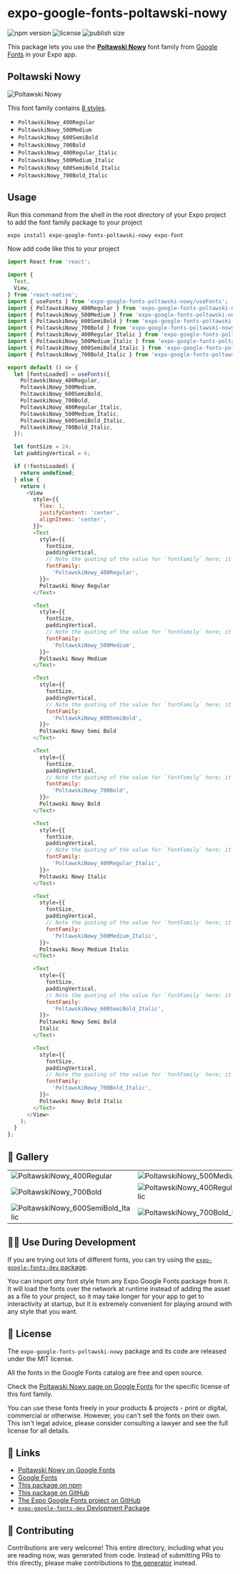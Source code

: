 # expo-google-fonts-poltawski-nowy

![npm version](https://flat.badgen.net/npm/v/expo-google-fonts-poltawski-nowy)
![license](https://flat.badgen.net/github/license/expo/google-fonts)
![publish size](https://flat.badgen.net/packagephobia/install/expo-google-fonts-poltawski-nowy)

This package lets you use the [**Poltawski Nowy**](https://fonts.google.com/specimen/Poltawski+Nowy) font family from [Google Fonts](https://fonts.google.com/) in your Expo app.

## Poltawski Nowy

![Poltawski Nowy](./font-family.png)

This font family contains [8 styles](#-gallery).

- `PoltawskiNowy_400Regular`
- `PoltawskiNowy_500Medium`
- `PoltawskiNowy_600SemiBold`
- `PoltawskiNowy_700Bold`
- `PoltawskiNowy_400Regular_Italic`
- `PoltawskiNowy_500Medium_Italic`
- `PoltawskiNowy_600SemiBold_Italic`
- `PoltawskiNowy_700Bold_Italic`

## Usage

Run this command from the shell in the root directory of your Expo project to add the font family package to your project
```sh
expo install expo-google-fonts-poltawski-nowy expo-font
```

Now add code like this to your project
```js
import React from 'react';

import {
  Text,
  View,
} from 'react-native';
import { useFonts } from 'expo-google-fonts-poltawski-nowy/useFonts';
import { PoltawskiNowy_400Regular } from 'expo-google-fonts-poltawski-nowy/400Regular';
import { PoltawskiNowy_500Medium } from 'expo-google-fonts-poltawski-nowy/500Medium';
import { PoltawskiNowy_600SemiBold } from 'expo-google-fonts-poltawski-nowy/600SemiBold';
import { PoltawskiNowy_700Bold } from 'expo-google-fonts-poltawski-nowy/700Bold';
import { PoltawskiNowy_400Regular_Italic } from 'expo-google-fonts-poltawski-nowy/400Regular_Italic';
import { PoltawskiNowy_500Medium_Italic } from 'expo-google-fonts-poltawski-nowy/500Medium_Italic';
import { PoltawskiNowy_600SemiBold_Italic } from 'expo-google-fonts-poltawski-nowy/600SemiBold_Italic';
import { PoltawskiNowy_700Bold_Italic } from 'expo-google-fonts-poltawski-nowy/700Bold_Italic';

export default () => {
  let [fontsLoaded] = useFonts({
    PoltawskiNowy_400Regular,
    PoltawskiNowy_500Medium,
    PoltawskiNowy_600SemiBold,
    PoltawskiNowy_700Bold,
    PoltawskiNowy_400Regular_Italic,
    PoltawskiNowy_500Medium_Italic,
    PoltawskiNowy_600SemiBold_Italic,
    PoltawskiNowy_700Bold_Italic,
  });

  let fontSize = 24;
  let paddingVertical = 6;

  if (!fontsLoaded) {
    return undefined;
  } else {
    return (
      <View
        style={{
          flex: 1,
          justifyContent: 'center',
          alignItems: 'center',
        }}>
        <Text
          style={{
            fontSize,
            paddingVertical,
            // Note the quoting of the value for `fontFamily` here; it expects a string!
            fontFamily:
              'PoltawskiNowy_400Regular',
          }}>
          Poltawski Nowy Regular
        </Text>

        <Text
          style={{
            fontSize,
            paddingVertical,
            // Note the quoting of the value for `fontFamily` here; it expects a string!
            fontFamily:
              'PoltawskiNowy_500Medium',
          }}>
          Poltawski Nowy Medium
        </Text>

        <Text
          style={{
            fontSize,
            paddingVertical,
            // Note the quoting of the value for `fontFamily` here; it expects a string!
            fontFamily:
              'PoltawskiNowy_600SemiBold',
          }}>
          Poltawski Nowy Semi Bold
        </Text>

        <Text
          style={{
            fontSize,
            paddingVertical,
            // Note the quoting of the value for `fontFamily` here; it expects a string!
            fontFamily:
              'PoltawskiNowy_700Bold',
          }}>
          Poltawski Nowy Bold
        </Text>

        <Text
          style={{
            fontSize,
            paddingVertical,
            // Note the quoting of the value for `fontFamily` here; it expects a string!
            fontFamily:
              'PoltawskiNowy_400Regular_Italic',
          }}>
          Poltawski Nowy Italic
        </Text>

        <Text
          style={{
            fontSize,
            paddingVertical,
            // Note the quoting of the value for `fontFamily` here; it expects a string!
            fontFamily:
              'PoltawskiNowy_500Medium_Italic',
          }}>
          Poltawski Nowy Medium Italic
        </Text>

        <Text
          style={{
            fontSize,
            paddingVertical,
            // Note the quoting of the value for `fontFamily` here; it expects a string!
            fontFamily:
              'PoltawskiNowy_600SemiBold_Italic',
          }}>
          Poltawski Nowy Semi Bold
          Italic
        </Text>

        <Text
          style={{
            fontSize,
            paddingVertical,
            // Note the quoting of the value for `fontFamily` here; it expects a string!
            fontFamily:
              'PoltawskiNowy_700Bold_Italic',
          }}>
          Poltawski Nowy Bold Italic
        </Text>
      </View>
    );
  }
};

```

## 🔡 Gallery


||||
|-|-|-|
|![PoltawskiNowy_400Regular](.//400Regular/PoltawskiNowy_400Regular.ttf.png)|![PoltawskiNowy_500Medium](.//500Medium/PoltawskiNowy_500Medium.ttf.png)|![PoltawskiNowy_600SemiBold](.//600SemiBold/PoltawskiNowy_600SemiBold.ttf.png)||
|![PoltawskiNowy_700Bold](.//700Bold/PoltawskiNowy_700Bold.ttf.png)|![PoltawskiNowy_400Regular_Italic](.//400Regular_Italic/PoltawskiNowy_400Regular_Italic.ttf.png)|![PoltawskiNowy_500Medium_Italic](.//500Medium_Italic/PoltawskiNowy_500Medium_Italic.ttf.png)||
|![PoltawskiNowy_600SemiBold_Italic](.//600SemiBold_Italic/PoltawskiNowy_600SemiBold_Italic.ttf.png)|![PoltawskiNowy_700Bold_Italic](.//700Bold_Italic/PoltawskiNowy_700Bold_Italic.ttf.png)|||


## 👩‍💻 Use During Development

If you are trying out lots of different fonts, you can try using the [`expo-google-fonts-dev` package](https://github.com/freeboub/google-fonts/tree/master/font-packages/dev#readme).

You can import *any* font style from any Expo Google Fonts package from it. It will load the fonts
over the network at runtime instead of adding the asset as a file to your project, so it may take longer
for your app to get to interactivity at startup, but it is extremely convenient
for playing around with any style that you want.

## 📖 License

The `expo-google-fonts-poltawski-nowy` package and its code are released under the MIT license.

All the fonts in the Google Fonts catalog are free and open source.

Check the [Poltawski Nowy page on Google Fonts](https://fonts.google.com/specimen/Poltawski+Nowy) for the specific license of this font family.

You can use these fonts freely in your products & projects - print or digital, commercial or otherwise. However, you can't sell the fonts on their own. This isn't legal advice, please consider consulting a lawyer and see the full license for all details.

## 🔗 Links

- [Poltawski Nowy on Google Fonts](https://fonts.google.com/specimen/Poltawski+Nowy)
- [Google Fonts](https://fonts.google.com/)
- [This package on npm](https://www.npmjs.com/package/expo-google-fonts-poltawski-nowy)
- [This package on GitHub](https://github.com/freeboub/google-fonts/tree/master/font-packages/poltawski-nowy)
- [The Expo Google Fonts project on GitHub](https://github.com/freeboub/google-fonts)
- [`expo-google-fonts-dev` Devlopment Package](https://github.com/freeboub/google-fonts/tree/master/font-packages/dev)

## 🤝 Contributing

Contributions are very welcome! This entire directory, including what you are reading now, was generated from code. Instead of submitting PRs to this directly, please make contributions to [the generator](https://github.com/freeboub/google-fonts/tree/master/packages/generator) instead.
